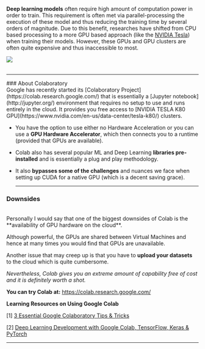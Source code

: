 **Deep learning models** often require high amount of computation power in order to train. This requirement is often met via parallel-processing the execution of these model and thus reducing the training time by several orders of magnitude. Due to this benefit, researches have shifted from CPU based processing to a more GPU based approach (like the [NVIDIA Tesla](https://www.nvidia.com/en-us/data-center/tesla-k80/)) when training their models. However, these GPUs and GPU clusters are often quite expensive and thus inaccessible to most.  

<img src="http://cms.ipressroom.com.s3.amazonaws.com/219/files/201410/546e36f5fe058b665800ba50_NVIDIA_Tesla_K80_Dual-GPU_Accelerator_3qtr/NVIDIA_Tesla_K80_Dual-GPU_Accelerator_3qtr_16bd47ef-d58a-47ee-8c39-b71702c88f7c-prv.jpg" style="display: block ; margin: 0 auto;" />
<Br><hr>
### About Colaboratory 
<br>
Google has recently started its [Colaboratory Project](https://colab.research.google.com/) that is essentially a [Jupyter notebook](http://jupyter.org/) environment that requires no setup to use and runs entirely in the cloud. It provides you free access to [NVIDIA TESLA K80 GPU](https://www.nvidia.com/en-us/data-center/tesla-k80/) clusters.

  -   You have the option to use either no Hardware Acceleration or you can use a **GPU Hardware Accelerator**, which then connects you to a runtime (provided that GPUs are available). 

- Colab also has several popular ML and Deep Learning **libraries pre-installed** and is essentially a plug and play methodology.  

- It also **bypasses some of the challenges** and nuances we face when setting up CUDA for a native GPU (which is a decent saving grace). 
<Br><hr>
### Downsides 
<Br>
Personally I would say that one of the biggest downsides of Colab is the **availability of GPU hardware on the cloud**.

Although powerful, the GPUs are shared between Virtual Machines and hence at many times you would find that GPUs are unavailable. 

Another issue that may creep up is that you have to **upload your datasets** to the cloud which is quite cumbersome.

*Nevertheless, Colab gives you an extreme amount of capability free of cost and it is definitely worth a shot.*


**You can try Colab at:** https://colab.research.google.com/

**Learning Resources on Using Google Colab** 

[1]  [3 Essential Google Colaboratory Tips & Tricks](https://www.kdnuggets.com/2018/02/essential-google-colaboratory-tips-tricks.html)


[2] [Deep Learning Development with Google Colab, TensorFlow, Keras & PyTorch](https://www.kdnuggets.com/2018/02/google-colab-free-gpu-tutorial-tensorflow-keras-pytorch.html)
<Br>
<hr>
